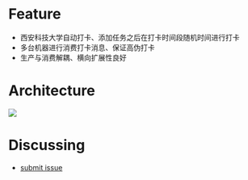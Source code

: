 Feature
=========================
- 西安科技大学自动打卡、添加任务之后在打卡时间段随机时间进行打卡
- 多台机器进行消费打卡消息、保证高伪打卡
- 生产与消费解耦、横向扩展性良好

Architecture
=========================
![](https://data-hangc.oss-cn-hangzhou.aliyuncs.com/automatic-clock-in-xust/%E6%B5%81%E7%A8%8B%E5%9B%BE.png)

Discussing
=========================
- [submit issue](https://github.com/17602937887/automatic-clock-in-xust/issues)


